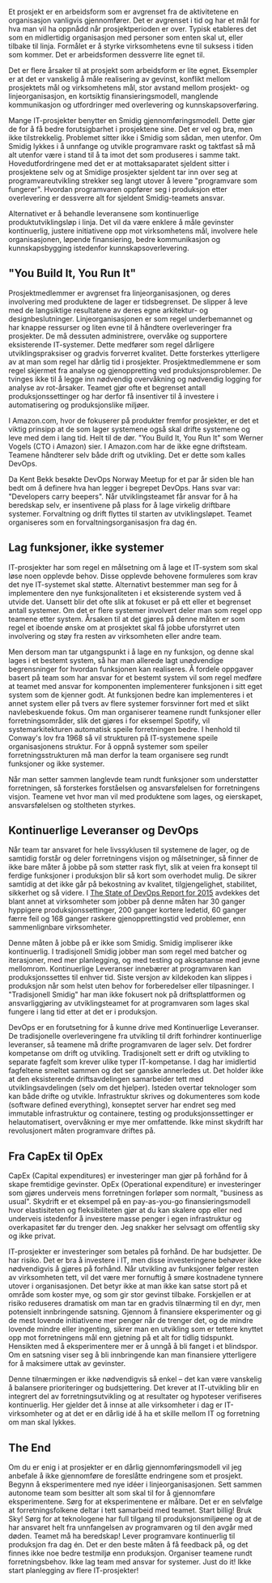 <!--
# Slutt med IT-prosjekter!

De store IT-prosjektenes tid er heldigvis forbi om man skal tro alt man leser, men hva med de "små"? Selv "smidige" prosjekter forventes å bli ferdige på en eller annen dato i fremtiden, og når systemet er levert, skal det overleveres til linja. Er det virkelig bare størrelsen som er problemet, eller er det selve arbeidsformen som ikke fungerer? 

-->

Et prosjekt er en arbeidsform som er avgrenset fra de aktivitetene en organisasjon vanligvis gjennomfører. Det er avgrenset i tid og har et mål for hva man vil ha oppnådd når prosjektperioden er over. Typisk etableres det som en midlertidig organisasjon med personer som enten skal ut, eller tilbake til linja. Formålet er å styrke virksomhetens evne til suksess i tiden som kommer. Det er arbeidsformen dessverre lite egnet til.

Det er flere årsaker til at prosjekt som arbeidsform er lite egnet. Eksempler er at det er vanskelig å måle realisering av gevinst, konflikt mellom prosjektets mål og virksomhetens mål, stor avstand mellom prosjekt- og linjeorganisasjon, en kortsiktig finansieringsmodell, manglende kommunikasjon og utfordringer med overlevering og kunnskapsoverføring.

Mange IT-prosjekter benytter en Smidig gjennomføringsmodell. Dette gjør de for å få bedre forutsigbarhet i prosjektene sine. Det er vel og bra, men ikke tilstrekkelig. Problemet sitter ikke i Smidig som sådan, men utenfor. Om Smidig lykkes i å unnfange og utvikle programvare raskt og taktfast så må alt utenfor være i stand til å ta imot det som produseres i samme takt. Hovedutfordringene med det er at mottaksaparatet sjeldent sitter i prosjektene selv og at Smidige prosjekter sjeldent tar inn over seg at programvareutvikling strekker seg langt utover å levere "programvare som fungerer". Hvordan programvaren oppfører seg i produksjon etter overlevering er dessverre alt for sjeldent Smidig-teamets ansvar.

Alternativet er å behandle leveransene som kontinuerlige produktutviklingsløp i linja. Det vil da være enklere å måle gevinster kontinuerlig, justere initiativene opp mot virksomhetens mål, involvere hele organisasjonen, løpende finansiering, bedre kommunikasjon og kunnskapsbygging istedenfor kunnskapsoverlevering.

## "You Build It, You Run It"
Prosjektmedlemmer er avgrenset fra linjeorganisasjonen, og deres involvering med produktene de lager er tidsbegrenset. De slipper å leve med de langsiktige resultatene av deres egne arkitektur- og designbeslutninger. Linjeorganisasjonen er som regel underbemannet og har knappe ressurser og liten evne til å håndtere overleveringer fra prosjekter. De må dessuten administrere, overvåke og supportere eksisterende IT-systemer. Dette medfører som regel dårligere utviklingspraksiser og gradvis forverret kvalitet. Dette forsterkes ytterligere av at man som regel har dårlig tid i prosjekter. Prosjektmedlemmene er som regel skjermet fra analyse og gjenoppretting ved produksjonsproblemer. De tvinges ikke til å legge inn nødvendig overvåkning og nødvendig logging for analyse av rot-årsaker. Teamet gjør ofte et begrenset antall produksjonssettinger og har derfor få insentiver til å investere i automatisering og produksjonslike miljøer.

I Amazon.com, hvor de fokuserer på produkter fremfor prosjekter, er det et viktig prinsipp at de som lager systemene også skal drifte systemene og leve med dem i lang tid. Helt til de dør. "You Build It, You Run It" som Werner Vogels (CTO i Amazon) sier. I Amazon.com har de ikke egne driftsteam. Teamene håndterer selv både drift og utvikling. Det er dette som kalles DevOps.

Da Kent Bekk besøkte DevOps Norway Meetup for et par år siden ble han bedt om å definere hva han legger i begrepet DevOps. Hans svar var: "Developers carry beepers". Når utviklingsteamet får ansvar for å ha beredskap selv, er insentivene på plass for å lage virkelig driftbare systemer. Forvaltning og drift flyttes til starten av utviklingsløpet. Teamet organiseres som en forvaltningsorganisasjon fra dag én.

## Lag funksjoner, ikke systemer
IT-prosjekter har som regel en målsetning om å lage et IT-system som skal løse noen opplevde behov. Disse opplevde behovene formuleres som krav det nye IT-systemet skal støtte. Alternativt bestemmer man seg for å implementere den nye funksjonaliteten i et eksisterende system ved å utvide det. Uansett blir det ofte slik at fokuset er på ett eller et begrenset antall systemer. Om det er flere systemer involvert deler man som regel opp teamene etter system. Årsaken til at det gjøres på denne måten er som regel et iboende ønske om at prosjektet skal få jobbe uforstyrret uten involvering og støy fra resten av virksomheten eller andre team.

Men dersom man tar utgangspunkt i å lage en ny funksjon, og denne skal lages i et bestemt system, så har man allerede lagt unødvendige begrensninger for hvordan funksjonen kan realiseres. Å fordele oppgaver basert på team som har ansvar for et bestemt system vil som regel medføre at teamet med ansvar for komponenten implementerer funksjonen i sitt eget system som de kjenner godt. At funksjonen bedre kan implementeres i et annet system eller på tvers av flere systemer forsvinner fort med et slikt navlebeskuende fokus. Om man organiserer teamene rundt funksjoner eller forretningsområder, slik det gjøres i for eksempel Spotify, vil systemarkitekturen automatisk speile forretningen bedre. I henhold til Conway's lov fra 1968 så vil strukturen på IT-systemene speile organisasjonens struktur. For å oppnå systemer som speiler forretningsstrukturen må man derfor la team organisere seg rundt funksjoner og ikke systemer.

Når man setter sammen langlevde team rundt funksjoner som understøtter forretningen, så forsterkes forståelsen og ansvarsfølelsen for forretningens visjon. Teamene vet hvor man vil med produktene som lages, og eierskapet, ansvarsfølelsen og stoltheten styrkes.

## Kontinuerlige Leveranser og DevOps
Når team tar ansvaret for hele livssyklusen til systemene de lager, og de samtidig forstår og deler forretningens visjon og målsetninger, så finner de ikke bare måter å jobbe på som støtter rask flyt, slik at veien fra konsept til ferdige funksjoner i produksjon blir så kort som overhodet mulig. De sikrer samtidig at det ikke går på bekostning av kvalitet, tilgjengelighet, stabilitet, sikkerhet og så videre. I [The State of DevOps Report for 2015](https://puppetlabs.com/2015-devops-report) avdekkes det blant annet at virksomheter som jobber på denne måten har 30 ganger  hyppigere produksjonssettinger, 200 ganger kortere ledetid, 60 ganger færre feil og 168 ganger raskere gjenopprettingstid ved problemer, enn sammenlignbare virksomheter.

Denne måten å jobbe på er ikke som Smidig. Smidig impliserer ikke kontinuerlig. I tradisjonell Smidig jobber man som regel med batcher og iterasjoner, med mer planlegging, og med testing og akseptanse med jevne mellomrom. Kontinuerlige Leveranser innebærer at programvaren kan produksjonssettes til enhver tid. Siste versjon av kildekoden kan slippes i produksjon når som helst uten behov for forberedelser eller tilpasninger. I "Tradisjonell Smidig" har man ikke fokusert nok på driftsplattformen og ansvarliggjøring av utviklingsteamet for at programvaren som lages skal fungere i lang tid etter at det er i produksjon.

DevOps er en forutsetning for å kunne drive med Kontinuerlige Leveranser. De tradisjonelle overleveringene fra utvikling til drift forhindrer kontinuerlige leveranser, så teamene må drifte programvaren de lager selv. Det fordrer kompetanse om drift og utvikling. Tradisjonelt sett er drift og utvikling to separate fagfelt som krever ulike typer IT-kompetanse. I dag har imidlertid fagfeltene smeltet sammen og det ser ganske annerledes ut. Det holder ikke at den eksisterende driftsavdelingen samarbeider tett med utviklingsavdelingen (selv om det hjelper). Isteden overtar teknologer som kan både drifte og utvikle. Infrastruktur skrives og dokumenteres som kode (software defined everything), konseptet server har endret seg med immutable infrastruktur og containere, testing og produksjonssettinger er helautomatisert, overvåkning er mye mer omfattende. Ikke minst skydrift har revolusjonert måten programvare driftes på.

## Fra CapEx til OpEx
CapEx (Capital expenditures) er investeringer man gjør på forhånd for å skape fremtidige gevinster. OpEx (Operational expenditure) er investeringer som gjøres underveis mens forretningen forløper som normalt, "business as usual". Skydrift er et eksempel på en pay-as-you-go finansieringsmodell hvor elastisiteten og fleksibiliteten gjør at du kan skalere opp eller ned underveis istedenfor å investere masse penger i egen infrastruktur og overkapasitet før du trenger den. Jeg snakker her selvsagt om offentlig sky og ikke privat.

IT-prosjekter er investeringer som betales på forhånd. De har budsjetter. De har risiko. Det er bra å investere i IT, men disse investeringene behøver ikke nødvendigvis å gjøres på forhånd. Når utvikling av funksjoner følger resten av virksomheten tett, vil det være mer fornuftig å smøre kostnadene tynnere utover i organisasjonen. Det betyr ikke at man ikke kan satse stort på et område som koster mye, og som gir stor gevinst tilbake. Forskjellen er at risiko reduseres dramatisk om man tar en gradvis tilnærming til en dyr, men potensielt innbringende satsning. Gjennom å finansiere eksperimenter og gi de mest lovende initiativene mer penger når de trenger det, og de mindre lovende mindre eller ingenting, sikrer man en utvikling som er tettere knyttet opp mot forretningens mål enn gjetning på et alt for tidlig tidspunkt. Hensikten med å eksperimentere mer er å unngå å bli fanget i et blindspor. Om en satsning viser seg å bli innbringende kan man finansiere ytterligere for å maksimere uttak av gevinster.

Denne tilnærmingen er ikke nødvendigvis så enkel – det kan være vanskelig å balansere prioriteringer og budsjettering. Det krever at IT-utvikling blir en integrert del av forretningsutvikling og at resultater og hypoteser verifiseres kontinuerlig. Her gjelder det å innse at alle virksomheter i dag er IT-virksomheter og at det er en dårlig idé å ha et skille mellom IT og forretning om man skal lykkes.

## The End
Om du er enig i at prosjekter er en dårlig gjennomføringsmodell vil jeg anbefale å ikke gjennomføre de foreslåtte endringene som et prosjekt. Begynn å eksperimentere med nye idéer i linjeorganisasjonen. Sett sammen autonome team som besitter alt som skal til for å gjennomføre eksperimentene. Sørg for at eksperimentene er målbare. Det er en selvfølge at forretningsfolkene deltar i tett samarbeid med teamet. Start billig! Bruk Sky! Sørg for at teknologene har full tilgang til produksjonsmiljøene og at de har ansvaret helt fra unnfangelsen av programvaren og til den avgår med døden. Teamet må ha beredskap! Lever programvare kontinuerlig til produksjon fra dag én. Det er den beste måten å få feedback på, og det finnes ikke noe bedre testmiljø enn produksjon. Organiser teamene rundt forretningsbehov. Ikke lag team med ansvar for systemer. Just do it! Ikke start planlegging av flere IT-prosjekter!



